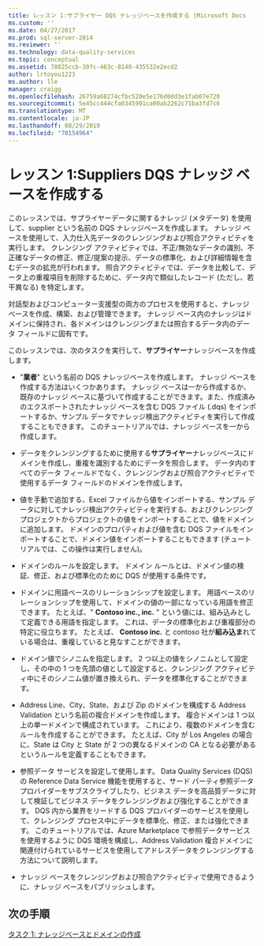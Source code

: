 ```yaml
---
title: レッスン 1:サプライヤー DQS ナレッジベースを作成する |Microsoft Docs
ms.custom: ''
ms.date: 04/27/2017
ms.prod: sql-server-2014
ms.reviewer: ''
ms.technology: data-quality-services
ms.topic: conceptual
ms.assetid: 78825ccb-30fc-463c-8140-435532e2ecd2
author: lrtoyou1223
ms.author: lle
manager: craigg
ms.openlocfilehash: 26759a68274cfbc520e5e176d0dd3e1fab07e720
ms.sourcegitcommit: 5e45cc444cfa0345901ca00ab2262c71ba3fd7c6
ms.translationtype: MT
ms.contentlocale: ja-JP
ms.lasthandoff: 08/29/2019
ms.locfileid: "70154964"
---
```

# <a name="lesson-1-creating-the-suppliers-dqs-knowledge-base"></a>レッスン 1:Suppliers DQS ナレッジ ベースを作成する
  このレッスンでは、サプライヤーデータに関するナレッジ (メタデータ) を使用して、supplier という名前の DQS ナレッジベースを作成します。 ナレッジ ベースを使用して、入力仕入先データのクレンジングおよび照合アクティビティを実行します。 クレンジング アクティビティでは、不正/無効なデータの識別、不正確なデータの修正、修正/提案の提示、データの標準化、および詳細情報を含むデータの拡充が行われます。 照合アクティビティでは、データを比較して、データ上の重複項目を削除するために、データ内で類似したレコード (ただし、若干異なる) を特定します。  
  
 対話型およびコンピューター支援型の両方のプロセスを使用すると、ナレッジ ベースを作成、構築、および管理できます。 ナレッジ ベース内のナレッジはドメインに保持され、各ドメインはクレンジングまたは照合するデータ内のデータ フィールドに固有です。  
  
 このレッスンでは、次のタスクを実行して、**サプライヤー**ナレッジベースを作成します。  
  
-   "**業者**" という名前の DQS ナレッジベースを作成します。 ナレッジ ベースを作成する方法はいくつかあります。 ナレッジ ベースは一から作成するか、既存のナレッジ ベースに基づいて作成することができます。また、作成済みのエクスポートされたナレッジ ベースを含む DQS ファイル (.dqs) をインポートするか、サンプル データでナレッジ検出アクティビティを実行して作成することもできます。 このチュートリアルでは、ナレッジ ベースを一から作成します。  
  
-   データをクレンジングするために使用する**サプライヤー**ナレッジベースにドメインを作成し、重複を識別するためにデータを照合します。 データ内のすべてのデータ フィールドでなく、クレンジングおよび照合アクティビティで使用するデータ フィールドのドメインを作成します。  
  
-   値を手動で追加する、Excel ファイルから値をインポートする、サンプル データに対してナレッジ検出アクティビティを実行する、およびクレンジング プロジェクトからプロジェクトの値をインポートすることで、値をドメインに追加します。 ドメインのプロパティおよび値を含む DQS ファイルをインポートすることで、ドメイン値をインポートすることもできます (チュートリアルでは、この操作は実行しません)。  
  
-   ドメインのルールを設定します。 ドメイン ルールとは、ドメイン値の検証、修正、および標準化のために DQS が使用する条件です。  
  
-   ドメインに用語ベースのリレーションシップを設定します。 用語ベースのリレーションシップを使用して、ドメインの値の一部になっている用語を修正できます。 たとえば、" **Contoso inc., inc.** " という値には、組み込みとして定義できる用語を指定します。 これは、データの標準化および重複部分の特定に役立ちます。 たとえば、 **Contoso inc.** と contoso 社が**組み込ま**れている場合は、重複していると見なすことができます。  
  
-   ドメイン値でシノニムを指定します。 2 つ以上の値をシノニムとして設定し、その中の 1 つを先頭の値として設定すると、クレンジング アクティビティ中にそのシノニム値が置き換えられ、データを標準化することができます。  
  
-   Address Line、City、State、および Zip のドメインを構成する Address Validation という名前の複合ドメインを作成します。 複合ドメインは 1 つ以上の単一ドメインで構成されています。 これにより、複数のドメインを含むルールを作成することができます。 たとえば、City が Los Angeles の場合に、State は City と State が 2 つの異なるドメインの CA となる必要があるというルールを定義することもできます。  
  
-   参照データ サービスを設定して使用します。 Data Quality Services (DQS) の Reference Data Service 機能を使用すると、サード パーティ参照データ プロバイダーをサブスクライブしたり、ビジネス データを高品質データに対して検証してビジネス データをクレンジングおよび強化することができます。 DQS 内から業界をリードする DQS プロバイダーのサービスを使用して、クレンジング プロセス中にデータを標準化、修正、または強化できます。 このチュートリアルでは、Azure Marketplace で参照データサービスを使用するように DQS 環境を構成し、Address Validation 複合ドメインに関連付けられているサービスを使用してアドレスデータをクレンジングする方法について説明します。  
  
-   ナレッジ ベースをクレンジングおよび照合アクティビティで使用できるように、ナレッジ ベースをパブリッシュします。  
  
## <a name="next-step"></a>次の手順  
 [タスク 1: ナレッジベースとドメインの作成](../../2014/tutorials/task-1-creating-a-knowledge-base-and-domains.md)  
  
  
